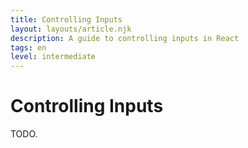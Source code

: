 ```yaml
---
title: Controlling Inputs
layout: layouts/article.njk
description: A guide to controlling inputs in React
tags: en
level: intermediate
---
```

# Controlling Inputs

TODO.